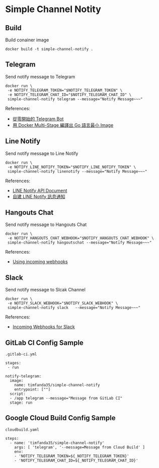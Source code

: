 # Simple Channel Notity

## Build

Build conainer image

```
docker build -t simple-channel-notify .
```

## Telegram

Send notify message to Telegram

```
docker run \
 -e NOTIFY_TELEGRAM_TOKEN="$NOTIFY_TELEGRAM_TOKEN" \
 -e NOTIFY_TELEGRAM_CHAT_ID="$NOTIFY_TELEGRAM_CHAT_ID" \
 simple-channel-notify telegram --message="Notify Message~~~"
```

References:

- [從零開始的 Telegram Bot](https://blog.sean.taipei/2017/05/telegram-bot)
- [用 Docker Multi-Stage 編譯出 Go 語言最小 Image](https://blog.wu-boy.com/2017/04/build-minimal-docker-container-using-multi-stage-for-go-app/)

## Line Notify

Send notify message to Line Notify

```
docker run \
 -e NOTIFY_LINE_NOTIFY_TOKEN="$NOTIFY_LINE_NOTIFY_TOKEN" \
 simple-channel-notify linenotify --message="Notify Message~~~"
```

References:

- [LINE Notify API Document](https://notify-bot.line.me/doc/en/)
- [自建 LINE Notify 訊息通知](https://www.oxxostudio.tw/articles/201806/line-notify.html)

## Hangouts Chat

Send notify message to Hangouts Chat

```
docker run \
 -e NOTIFY_HANGOUTS_CHAT_WEBHOOK="$NOTIFY_HANGOUTS_CHAT_WEBHOOK" \
 simple-channel-notify hangoutschat --message="Notify Message~~~"
```

References:

- [Using incoming webhooks](https://developers.google.com/hangouts/chat/how-tos/webhooks)

## Slack

Send notify message to Slcak Channel

```
docker run \
 -e NOTIFY_SLACK_WEBHOOK="$NOTIFY_SLACK_WEBHOOK" \
 simple-channel-notify slack   --message="Notify Message~~~"
```

References:

- [Incoming Webhooks for Slack](https://slack.com/intl/en-tw/help/articles/115005265063-Incoming-Webhooks-for-Slack)

## GitLab CI Config Sample

`.gitlab-ci.yml`

```
stages:
 - run

notify-telegram:
  image:
    name: timfanda35/simple-channel-notify
    entrypoint: [""]
  script:
  - /app telegram --message="Message from GitLab CI"
  stage: run
```

## Google Cloud Build Config Sample

`cloudbuild.yaml`

```
steps:
  - name: 'timfanda35/simple-channel-notify'
    args: [ 'telegram', '--message=Message from Cloud Build' ]
    env:
    - 'NOTIFY_TELEGRAM_TOKEN=${_NOTIFY_TELEGRAM_TOKEN}'
    - 'NOTIFY_TELEGRAM_CHAT_ID=${_NOTIFY_TELEGRAM_CHAT_ID}'
```